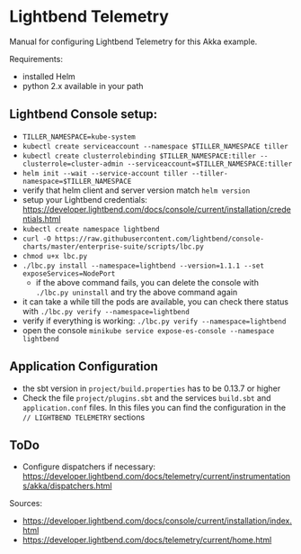 # Lightbend Telemetry
Manual for configuring Lightbend Telemetry for this Akka example.

Requirements:
- installed Helm
- python 2.x available in your path

## Lightbend Console setup:
- ```TILLER_NAMESPACE=kube-system```
- ```kubectl create serviceaccount --namespace $TILLER_NAMESPACE tiller```
- ```kubectl create clusterrolebinding $TILLER_NAMESPACE:tiller --clusterrole=cluster-admin --serviceaccount=$TILLER_NAMESPACE:tiller```
- ```helm init --wait --service-account tiller --tiller-namespace=$TILLER_NAMESPACE```
- verify that helm client and server version match ```helm version```
- setup your Lightbend credentials: https://developer.lightbend.com/docs/console/current/installation/credentials.html
- ```kubectl create namespace lightbend```
- ```curl -O https://raw.githubusercontent.com/lightbend/console-charts/master/enterprise-suite/scripts/lbc.py```
- ```chmod u+x lbc.py```
- ```./lbc.py install --namespace=lightbend --version=1.1.1 --set exposeServices=NodePort```
    - if the above command fails, you can delete the console with ```./lbc.py uninstall``` and try the above command again
- it can take a while till the pods are available, you can check there status with ```./lbc.py verify --namespace=lightbend```
- verify if everything is working: ```./lbc.py verify --namespace=lightbend```
- open the console ```minikube service expose-es-console --namespace lightbend```

## Application Configuration
- the sbt version in ```project/build.properties``` has to be 0.13.7 or higher
- Check the file ```project/plugins.sbt``` and the services ```build.sbt``` and ```application.conf``` files. In this files you can find the configuration in the ```// LIGHTBEND TELEMETRY``` sections

## ToDo
- Configure dispatchers if necessary: https://developer.lightbend.com/docs/telemetry/current/instrumentations/akka/dispatchers.html

Sources:
- https://developer.lightbend.com/docs/console/current/installation/index.html
- https://developer.lightbend.com/docs/telemetry/current/home.html